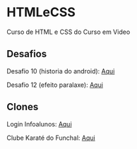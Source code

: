 # HTMLeCSS
 Curso de HTML e CSS do Curso em Video

## Desafios

Desafio 10 (historia do android): <a href="https://leosousa155.github.io/HTMLeCSS/Modulo2/desafios/desafio10/">Aqui</a>

Desafio 12 (efeito paralaxe): <a href="https://leosousa155.github.io/HTMLeCSS/Modulo3/desafios/desafio12/">Aqui</a>

## Clones

Login Infoalunos: <a href="http://leosousa155.github.io/HTMLeCSS/experimentos/clone_infoalunos/">Aqui</a>

Clube Karaté do Funchal: <a href="http://leosousa155.github.io/HTMLeCSS/experimentos/clone_ckdf/">Aqui</a>